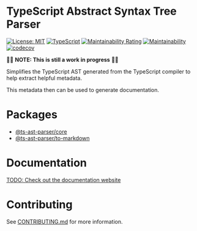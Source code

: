 TypeScript Abstract Syntax Tree Parser
=================

[![License: MIT](https://img.shields.io/badge/License-MIT-yellow.svg)](https://opensource.org/licenses/MIT)
[![TypeScript](https://img.shields.io/badge/%3C%2F%3E-TypeScript-%230074c1.svg)](https://www.typescriptlang.org/)
[![Maintainability Rating](https://sonarcloud.io/api/project_badges/measure?project=jordimarimon_ts-ast-parser&metric=sqale_rating)](https://sonarcloud.io/summary/new_code?id=jordimarimon_ts-ast-parser)
[![Maintainability](https://api.codeclimate.com/v1/badges/c6408307a02f8112a617/maintainability)](https://codeclimate.com/github/jordimarimon/ts-ast-parser/maintainability)
[![codecov](https://codecov.io/gh/jordimarimon/ts-ast-parser/branch/main/graph/badge.svg?token=DMIFUI10V9)](https://codecov.io/gh/jordimarimon/ts-ast-parser)

🚨🚨 **NOTE: This is still a work in progress** 🚨🚨

Simplifies the TypeScript AST generated from the TypeScript compiler to help extract helpful metadata.

This metadata then can be used to generate documentation.

Packages
=================

* [@ts-ast-parser/core](./packages/core)
* [@ts-ast-parser/to-markdown](./packages/to-markdown)

Documentation
=================

[TODO: Check out the documentation website](https://jordimarimon.github.io/ts-ast-parser)

Contributing
=================

See [CONTRIBUTING.md](CONTRIBUTING.md) for more information.
